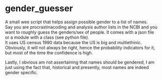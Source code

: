 # gender_guesser
A small wee script that helps assign possible gender to a list of names.      
Say you are procrastinacoding and analysis author lists in the NCBI and you want to roughly guess the genders/sex of people.
It comes with a json file or a module with a class (see python file).     
It uses US census 1990 data because the US is big and multiethinic.      
Obviously, it will not always be right, hence the probability indicators for it, but most of the time the confidence is high.

Lastly, I obvious am not assertaining that names should be gendered, I am just using the fact that, historical and presently, most names are indeed gender specific.
